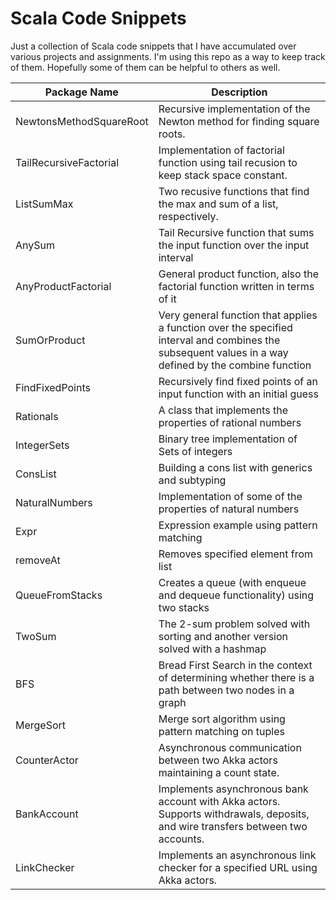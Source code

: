 Scala Code Snippets
===================

Just a collection of Scala code snippets that I have accumulated over various projects and assignments.  I'm using this repo as a way to keep track of them. Hopefully some of them can be helpful to others as well.


| Package Name  |  Description |
| ------------- | ------------- |
| NewtonsMethodSquareRoot  | Recursive implementation of the Newton method for finding square roots.  |
| TailRecursiveFactorial | Implementation of factorial function using tail recusion to keep stack space constant.  |
| ListSumMax  |  Two recusive functions that find the max and sum of a list, respectively. |
| AnySum | Tail Recursive function that sums the input function over the input interval |
| AnyProductFactorial | General product function, also the factorial function written in terms of it |
| SumOrProduct | Very general function that applies a function over the specified interval and combines the subsequent values in a way defined by the combine function |
| FindFixedPoints| Recursively find fixed points of an input function with an initial guess |
| Rationals | A class that implements the properties of rational numbers |
| IntegerSets | Binary tree implementation of Sets of integers |
| ConsList | Building a cons list with generics and subtyping |
| NaturalNumbers | Implementation of some of the properties of natural numbers |
| Expr | Expression example using pattern matching |
| removeAt | Removes specified element from list |
|QueueFromStacks| Creates a queue (with enqueue and dequeue functionality) using two stacks|
|TwoSum| The 2-sum problem solved with sorting and another version solved with a hashmap|
|BFS|Bread First Search in the context of determining whether there is a path between two nodes in a graph|
| MergeSort | Merge sort algorithm using pattern matching on tuples |
| CounterActor | Asynchronous communication between two Akka actors maintaining a count state. |
| BankAccount | Implements asynchronous bank account with Akka actors.  Supports withdrawals, deposits, and wire transfers between two accounts.
| LinkChecker | Implements an asynchronous link checker for a specified URL using Akka actors. |
